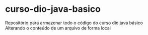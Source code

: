 # curso-dio-java-basico
Repositório para armazenar todo o código do curso dio java básico
Alterando o conteúdo de um arquivo de forma local

